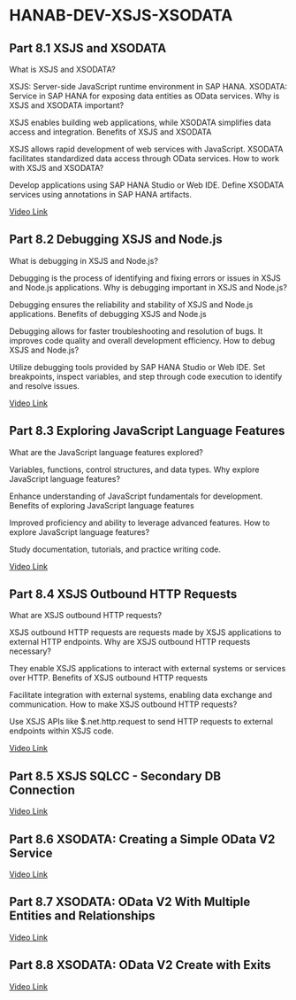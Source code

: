 # HANAB-DEV-XSJS-XSODATA

## Part 8.1 XSJS and XSODATA

What is XSJS and XSODATA?

XSJS: Server-side JavaScript runtime environment in SAP HANA.
XSODATA: Service in SAP HANA for exposing data entities as OData services.
Why is XSJS and XSODATA important?

XSJS enables building web applications, while XSODATA simplifies data access and integration.
Benefits of XSJS and XSODATA

XSJS allows rapid development of web services with JavaScript.
XSODATA facilitates standardized data access through OData services.
How to work with XSJS and XSODATA?

Develop applications using SAP HANA Studio or Web IDE.
Define XSODATA services using annotations in SAP HANA artifacts.


[Video Link](https://www.youtube.com/watch?v=0md3wyOQ59g&list=PL6RpkC85SLQABOpzhd7WI-hMpy99PxUo0&index=98)



## Part 8.2 Debugging XSJS and Node.js

What is debugging in XSJS and Node.js?

Debugging is the process of identifying and fixing errors or issues in XSJS and Node.js applications.
Why is debugging important in XSJS and Node.js?

Debugging ensures the reliability and stability of XSJS and Node.js applications.
Benefits of debugging XSJS and Node.js

Debugging allows for faster troubleshooting and resolution of bugs.
It improves code quality and overall development efficiency.
How to debug XSJS and Node.js?

Utilize debugging tools provided by SAP HANA Studio or Web IDE.
Set breakpoints, inspect variables, and step through code execution to identify and resolve issues.

[Video Link](https://www.youtube.com/watch?v=3xjQObWgXfI&list=PL6RpkC85SLQABOpzhd7WI-hMpy99PxUo0&index=97)



## Part 8.3 Exploring JavaScript Language Features

What are the JavaScript language features explored?

Variables, functions, control structures, and data types.
Why explore JavaScript language features?

Enhance understanding of JavaScript fundamentals for development.
Benefits of exploring JavaScript language features

Improved proficiency and ability to leverage advanced features.
How to explore JavaScript language features?

Study documentation, tutorials, and practice writing code.

[Video Link](https://www.youtube.com/watch?v=U8kD0IAEXzc&list=PL6RpkC85SLQABOpzhd7WI-hMpy99PxUo0&index=96)



## Part 8.4 XSJS Outbound HTTP Requests

What are XSJS outbound HTTP requests?

XSJS outbound HTTP requests are requests made by XSJS applications to external HTTP endpoints.
Why are XSJS outbound HTTP requests necessary?

They enable XSJS applications to interact with external systems or services over HTTP.
Benefits of XSJS outbound HTTP requests

Facilitate integration with external systems, enabling data exchange and communication.
How to make XSJS outbound HTTP requests?

Use XSJS APIs like $.net.http.request to send HTTP requests to external endpoints within XSJS code.

[Video Link](https://www.youtube.com/watch?v=41tYpt7ecSc&list=PL6RpkC85SLQABOpzhd7WI-hMpy99PxUo0&index=95)


## Part 8.5 XSJS SQLCC - Secondary DB Connection



[Video Link](https://www.youtube.com/watch?v=agYslBhqBn4&list=PL6RpkC85SLQABOpzhd7WI-hMpy99PxUo0&index=94)



## Part 8.6 XSODATA: Creating a Simple OData V2 Service

[Video Link](https://www.youtube.com/watch?v=rPNURKbpxak&list=PL6RpkC85SLQABOpzhd7WI-hMpy99PxUo0&index=93)

## Part 8.7 XSODATA: OData V2 With Multiple Entities and Relationships

[Video Link](https://www.youtube.com/watch?v=MWxNLLYTeaI&list=PL6RpkC85SLQABOpzhd7WI-hMpy99PxUo0&index=92)

## Part 8.8 XSODATA: OData V2 Create with Exits

[Video Link](https://www.youtube.com/watch?v=jdTPoh6VVG4&list=PL6RpkC85SLQABOpzhd7WI-hMpy99PxUo0&index=91)